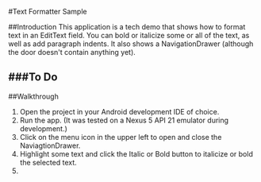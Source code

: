 #Text Formatter Sample

##Introduction
This application is a tech demo that shows how to format text in an EditText field. You can bold or italicize some or all of the text, as well as add paragraph indents. It also shows a NavigationDrawer (although the door doesn't contain anything yet).

###To Do
- 

##Walkthrough
1. Open the project in your Android development IDE of choice.
3. Run the app. (It was tested on a Nexus 5 API 21 emulator during development.)
4. Click on the menu icon in the upper left to open and close the NaviagtionDrawer.
5. Highlight some text and click the Italic or Bold button to italicize or bold the selected text.
6. 